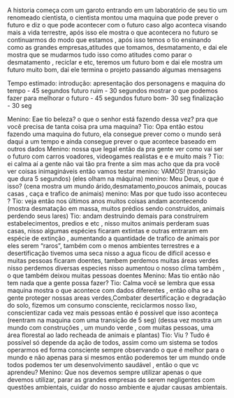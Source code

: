 A historia começa com um garoto entrando em um laboratório de seu tio um renomeado cientista, o cientista montou
uma maquina que pode prever o futuro e diz o que pode acontecer com o futuro caso algo aconteca visando mais a vida terrestre, após isso ele mostra o que acontecera no futuro se continuarmos do modo que estamos , após isso temos o tio ensinando como as grandes empresas,atitudes que tomamos, desmatamento, e dai ele mostra que se mudarmos tudo isso como atitudes como parar o desmatamento , reciclar e etc, teremos um futuro bom e dai ele mostra um futuro muito bom, dai ele termina o projeto passando algumas mensagens


Tempo estimado:
introdução: apresentação dos personagens e maquina do tempo - 45 segundos
futuro ruim - 30 segundos
mostrar o que podemos fazer para melhorar o futuro - 45 segundos
futuro bom- 30 seg
finalização - 30 seg


Menino: Eae tio beleza? o que o senhor está fazendo dessa vez? pra que você precisa de tanta coisa pra uma maquina?
Tio: Opa então estou fazendo uma maquina do futuro, ela consegue prever como o mundo será daqui a um tempo e ainda consegue prever o que acontece baseado em outros dados
Menino: nossa que legal então da pra gente ver como vai ser o futuro com carros voadores, videogames realistas e e e muito mais ?
Tio: ei calma aí a gente não vai tão pra frente a sim mas acho que da pra você ver coisas inimagináveis então vamos testar
menino: VAMOS!
(transição que dura 5 segundos)
(eles olham na máquina)
menino: Meu Deus, o que é isso?
(cena mostra um mundo árido,desmatamento,poucos animais, poucas casas , caça e trafico de animais)
menino: Mas por que tudo isso aconteceu ?
Tio: veja então nos últimos anos muitos coisas andam acontecendo
(mostra desmatação em massa, muitos prédios sendo construídos, animais perdendo seus lares)
Tio: andam destruindo demais para construírem estabelecimentos, predios e etc , nisso muitos animais perderam suas casas, nisso algumas espécies ficaram extintas e outras entraram em espécie de extinção , aumentando a quantidade de trafico de animais por eles serem “raros”, também com o menos ambientes terrestres e a desertificação tivemos uma seca nisso a agua ficou de dificil acesso e muitas pessoas ficaram doentes, tambem perdemos muitas áreas verdes nisso perdemos diversas especies nisso aumentou o nosso clima também , o que também deixou muitas pessoas doentes
Menino: Mas tio então não tem nada que a gente possa fazer?
Tio: Calma você se lembra que essa maquina mostra o que acontece com dados diferentes , então olha se a gente proteger nossas areas verdes,Combater desertificação e degradação do solo, fizemos um consumo consciente, reciclarmos nosso lixo, conscientizar cada vez mais pessoas então é possivel que isso aconteça
(reentram na maquina com uma transição de 5 seg)
(dessa vez mostra um mundo com construções , um mundo verde , com muitas pessoas, uma área florestal ao lado recheada de animais e plantas)
Tio: Viu ? Tudo é possível só depende da ação de todos, assim como um sistema se todos operarmos ed forma consciente sempre observando o que é melhor para o mundo e não apenas para si mesmos então poderemos ter um mundo onde todos podemos ter um desenvolvimento saudável , então o que vc aprendeu?
Menino: Que nos devemos sempre utilizar apenas o que devemos utilizar, parar as grandes empresas de serem negligentes com questões ambientais, cuidar do nosso ambiente e ajudar causas ambientais.


